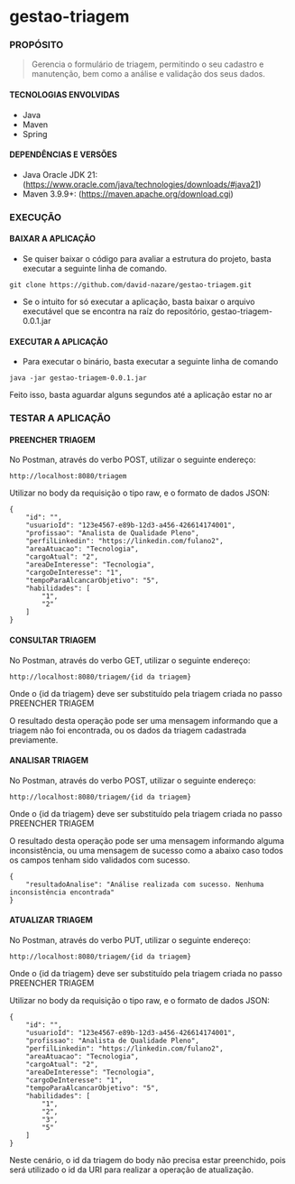 # gestao-triagem

### PROPÓSITO

> Gerencia o formulário de triagem, permitindo o seu cadastro e manutenção,
bem como a análise e validação dos seus dados.

#### TECNOLOGIAS ENVOLVIDAS

- Java
- Maven
- Spring

#### DEPENDÊNCIAS E VERSÕES

- Java Oracle JDK 21: (https://www.oracle.com/java/technologies/downloads/#java21)
- Maven 3.9.9+: (https://maven.apache.org/download.cgi)

### EXECUÇÃO

#### BAIXAR A APLICAÇÃO

- Se quiser baixar o código para avaliar a estrutura do projeto, 
basta executar a seguinte linha de comando.
```shell script
git clone https://github.com/david-nazare/gestao-triagem.git
```
- Se o intuito for só executar a aplicação, basta baixar o arquivo
executável que se encontra na raíz do repositório, 
gestao-triagem-0.0.1.jar

#### EXECUTAR A APLICAÇÃO

- Para executar o binário, basta executar a seguinte linha de comando
```shell script
java -jar gestao-triagem-0.0.1.jar
```
Feito isso, basta aguardar alguns segundos até a aplicação estar no ar

### TESTAR A APLICAÇÃO

#### PREENCHER TRIAGEM

No Postman, através do verbo POST, utilizar o seguinte endereço:
```shell script
http://localhost:8080/triagem
```
Utilizar no body da requisição o tipo raw, e o formato de dados JSON:
```shell script
{
    "id": "",
    "usuarioId": "123e4567-e89b-12d3-a456-426614174001",
    "profissao": "Analista de Qualidade Pleno",
    "perfilLinkedin": "https://linkedin.com/fulano2",
    "areaAtuacao": "Tecnologia",
    "cargoAtual": "2",
    "areaDeInteresse": "Tecnologia",
    "cargoDeInteresse": "1",
    "tempoParaAlcancarObjetivo": "5",
    "habilidades": [
        "1",
        "2"
    ]
}
```

#### CONSULTAR TRIAGEM

No Postman, através do verbo GET, utilizar o seguinte endereço:
```shell script
http://localhost:8080/triagem/{id da triagem}
```
Onde o {id da triagem} deve ser substituído pela triagem criada no
passo PREENCHER TRIAGEM

O resultado desta operação pode ser uma mensagem informando que a triagem
não foi encontrada, ou os dados da triagem cadastrada previamente.

#### ANALISAR TRIAGEM

No Postman, através do verbo POST, utilizar o seguinte endereço:
```shell script
http://localhost:8080/triagem/{id da triagem}
```
Onde o {id da triagem} deve ser substituído pela triagem criada no 
passo PREENCHER TRIAGEM

O resultado desta operação pode ser uma mensagem informando alguma
inconsistência, ou uma mensagem de sucesso como a abaixo caso todos
os campos tenham sido validados com sucesso.
```shell script
{
    "resultadoAnalise": "Análise realizada com sucesso. Nenhuma inconsistência encontrada"
}
```

#### ATUALIZAR TRIAGEM

No Postman, através do verbo PUT, utilizar o seguinte endereço:
```shell script
http://localhost:8080/triagem/{id da triagem}
```
Onde o {id da triagem} deve ser substituído pela triagem criada no
passo PREENCHER TRIAGEM

Utilizar no body da requisição o tipo raw, e o formato de dados JSON:
```shell script
{
    "id": "",
    "usuarioId": "123e4567-e89b-12d3-a456-426614174001",
    "profissao": "Analista de Qualidade Pleno",
    "perfilLinkedin": "https://linkedin.com/fulano2",
    "areaAtuacao": "Tecnologia",
    "cargoAtual": "2",
    "areaDeInteresse": "Tecnologia",
    "cargoDeInteresse": "1",
    "tempoParaAlcancarObjetivo": "5",
    "habilidades": [
        "1",
        "2",
        "3",
        "5"
    ]
}
```
Neste cenário, o id da triagem do body não precisa estar preenchido,
pois será utilizado o id da URI para realizar a operação de atualização.

